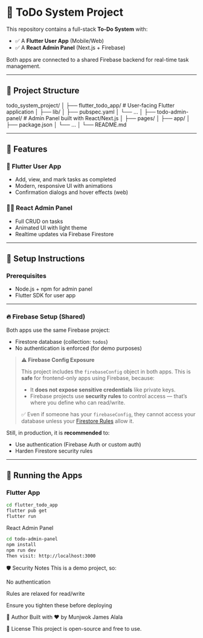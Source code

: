 # 📝 ToDo System Project

This repository contains a full-stack **To-Do System** with:
- ✅ A **Flutter User App** (Mobile/Web)
- ✅ A **React Admin Panel** (Next.js + Firebase)

Both apps are connected to a shared Firebase backend for real-time task management.

---

## 📁 Project Structure

todo_system_project/
│
├── flutter_todo_app/ # User-facing Flutter application
│ ├── lib/
│ ├── pubspec.yaml
│ └── ...
│
├── todo-admin-panel/ # Admin Panel built with React/Next.js
│ ├── pages/
│ ├── app/
│ ├── package.json
│ └── ...
│
└── README.md

---

## 🚀 Features

### 👤 Flutter User App
- Add, view, and mark tasks as completed
- Modern, responsive UI with animations
- Confirmation dialogs and hover effects (web)

### 🧑‍💼 React Admin Panel
- Full CRUD on tasks
- Animated UI with light theme
- Realtime updates via Firebase Firestore

---

## 🔧 Setup Instructions

### Prerequisites
- Node.js + npm for admin panel
- Flutter SDK for user app

---

### 🔥 Firebase Setup (Shared)

Both apps use the same Firebase project:
- Firestore database (collection: `todos`)
- No authentication is enforced (for demo purposes)

> **⚠️ Firebase Config Exposure**
>
> This project includes the `firebaseConfig` object in both apps. This is **safe** for frontend-only apps using Firebase, because:
>
> - It **does not expose sensitive credentials** like private keys.
> - Firebase projects use **security rules** to control access — that’s where you define who can read/write.
>
> ✅ Even if someone has your `firebaseConfig`, they cannot access your database unless your [Firestore Rules](https://firebase.google.com/docs/firestore/security/get-started) allow it.

Still, in production, it is **recommended** to:
- Use authentication (Firebase Auth or custom auth)
- Harden Firestore security rules

---

## 🧪 Running the Apps

### Flutter App

```bash
cd flutter_todo_app
flutter pub get
flutter run
```
React Admin Panel

```bash
cd todo-admin-panel
npm install
npm run dev
Then visit: http://localhost:3000
```

🛡️ Security Notes
This is a demo project, so:

No authentication

Rules are relaxed for read/write

Ensure you tighten these before deploying

📌 Author
Built with ❤️ by Munjwok James Alala

📜 License
This project is open-source and free to use.
